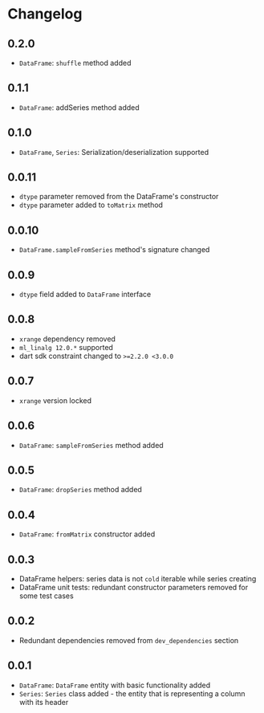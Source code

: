 # Changelog

## 0.2.0
- `DataFrame`: `shuffle` method added

## 0.1.1
- `DataFrame`: addSeries method added

## 0.1.0
- `DataFrame`, `Series`: Serialization/deserialization supported

## 0.0.11
- `dtype` parameter removed from the DataFrame's constructor
- `dtype` parameter added to `toMatrix` method

## 0.0.10
- `DataFrame.sampleFromSeries` method's signature changed 

## 0.0.9
- `dtype` field added to `DataFrame` interface

## 0.0.8
- `xrange` dependency removed
- `ml_linalg 12.0.*` supported
- dart sdk constraint changed to `>=2.2.0 <3.0.0`

## 0.0.7
- `xrange` version locked

## 0.0.6
- `DataFrame`: `sampleFromSeries` method added

## 0.0.5
- `DataFrame`: `dropSeries` method added

## 0.0.4
- `DataFrame`: `fromMatrix` constructor added

## 0.0.3
- DataFrame helpers: series data is not `cold` iterable while series creating
- DataFrame unit tests: redundant constructor parameters removed for some test cases

## 0.0.2
- Redundant dependencies removed from `dev_dependencies` section

## 0.0.1
- `DataFrame`: `DataFrame` entity with basic functionality added
- `Series`: `Series` class added - the entity that is representing a column with its header

